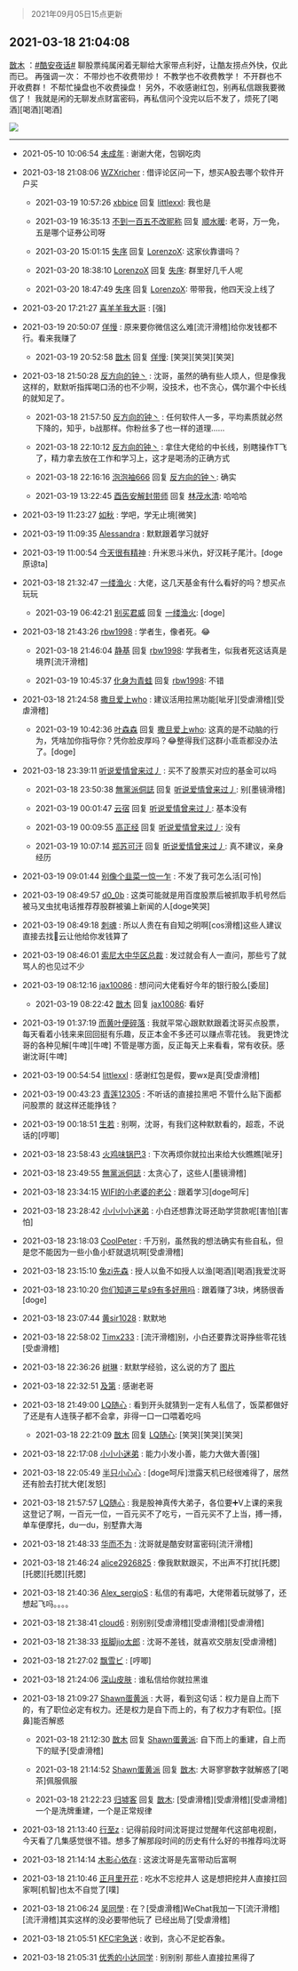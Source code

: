 > 2021年09月05日15点更新
<link rel="stylesheet" href="https://cdn.jsdelivr.net/gh/taotie6/sampleJSON@main/css/photo_show.css">


 ## 2021-03-18 21:04:08 

 [㪚木](https://www.coolapk.com/feed/25635673?shareKey=OTk0Zjk4MTJmODE1NjEzMTc3ZDQ~) ：<a class="feed-link-tag" href="/t/酷安夜话?type=0">#酷安夜话#</a> 聊股票纯属闲着无聊给大家带点利好，让酷友捞点外快，仅此而已。
再强调一次：
不带炒也不收费带炒！
不教学也不收费教学！
不开群也不开收费群！
不帮忙操盘也不收费操盘！
另外，不收感谢红包，别再私信跟我要微信了！
我就是闲的无聊发点财富密码，再私信问个没完以后不发了<!--break-->，烦死了[喝酒][喝酒][喝酒] 

<div class="album">
<img class="img-item" src="http://image.coolapk.com/feed/2021/0318/21/1081091_8ebd1f26_2645_7878@360x275.gif" />
</div>

 ------- 

- 2021-05-10 10:06:54 [未成年](uid=654778) : 谢谢大佬，包钢吃肉 

- 2021-03-18 21:08:06 [WZXricher](uid=2779459) : 借评论区问一下，想买A股去哪个软件开户买 

    - 2021-03-19 10:57:26 [xbbice](uid=1588982) 回复 [littlexxl](uid=3375580): 我也是 

    - 2021-03-19 16:35:13 [不到一百五不改昵称](uid=956313) 回复 [顺水暖](uid=2030768): 老哥，万一免，五是哪个证券公司呀 

    - 2021-03-20 15:01:15 [失序](uid=1009107) 回复 [LorenzoX](uid=645650): 这家伙靠谱吗？ 

    - 2021-03-20 18:38:10 [LorenzoX](uid=645650) 回复 [失序](uid=1009107): 群里好几千人呢 

    - 2021-03-20 18:47:49 [失序](uid=1009107) 回复 [LorenzoX](uid=645650): 带带我，他四天没上线了 

- 2021-03-20 17:21:27 [喜羊羊我大哥](uid=1474279) : [强] 

- 2021-03-19 20:50:07 [佯慢](uid=888105) : 原来要你微信这么难[流汗滑稽]给你发钱都不行。看来我赚了 

    - 2021-03-19 20:52:58 [㪚木](uid=1081091) 回复 [佯慢](uid=888105): [笑哭][笑哭][笑哭] 

- 2021-03-18 21:50:28 [反方向的钟丶](uid=2735770) : 沈哥，虽然的确有些人烦人，但是像我这样的，默默听指挥喝口汤的也不少啊，没技术，也不贪心，偶尔漏个中长线的就知足了。 

    - 2021-03-18 21:57:50 [反方向的钟丶](uid=2735770) : 任何软件人一多，平均素质就必然下降的，知乎，b战那样。你粉丝多了也一样的道理…… 

    - 2021-03-18 22:10:12 [反方向的钟丶](uid=2735770) : 拿住大佬给的中长线，别瞎操作T飞了，精力拿去放在工作和学习上，这才是喝汤的正确方式 

    - 2021-03-18 22:16:16 [泡泡袖666](uid=2844894) 回复 [反方向的钟丶](uid=2735770): 确实 

    - 2021-03-19 13:22:45 [酉告安解封带师](uid=1199540) 回复 [林茂水清](uid=2077614): 哈哈哈 

- 2021-03-19 11:23:27 [如秋](uid=1958751) : 学吧，学无止境[微笑] 

- 2021-03-19 11:09:35 [Alessandra](uid=2667750) : 默默跟着学习就好 

- 2021-03-19 11:00:54 [今天很有精神](uid=3003957) : 升米恩斗米仇，好汉耗子尾汁。[doge原谅ta] 

- 2021-03-18 21:32:47 [一缕渔火](uid=828554) : 大佬，这几天基金有什么看好的吗？想买点玩玩 

    - 2021-03-19 06:42:21 [别买君威](uid=2977946) 回复 [一缕渔火](uid=828554): [doge] 

- 2021-03-18 21:43:26 [rbw1998](uid=602980) : 学者生，像者死。😂 

    - 2021-03-18 21:46:04 [静基](uid=1353091) 回复 [rbw1998](uid=602980): 学我者生，似我者死这话真是境界[流汗滑稽] 

    - 2021-03-19 10:45:37 [化身为青蛙](uid=1209189) 回复 [rbw1998](uid=602980): 不错 

- 2021-03-18 21:24:58 [撒旦爱上who](uid=611166) : 建议活用拉黑功能[呲牙][受虐滑稽][受虐滑稽] 

    - 2021-03-19 10:42:36 [叶森森](uid=284955) 回复 [撒旦爱上who](uid=611166): 这真的是不动脑的行为，凭啥加你指导你？凭你脸皮厚吗？😂整得我们这群小乖乖都没办法了。[doge] 

- 2021-03-18 23:39:11 [听说爱情曾来过丿](uid=3065143) : 买不了股票买对应的基金可以吗 

    - 2021-03-18 23:50:38 [無黨派侗誌](uid=963651) 回复 [听说爱情曾来过丿](uid=3065143): 别[墨镜滑稽] 

    - 2021-03-19 00:01:47 [云宿](uid=1369078) 回复 [听说爱情曾来过丿](uid=3065143): 基本没有 

    - 2021-03-19 00:09:55 [高正经](uid=2953709) 回复 [听说爱情曾来过丿](uid=3065143): 没有 

    - 2021-03-19 10:07:14 [郑苏可汗](uid=678781) 回复 [听说爱情曾来过丿](uid=3065143): 真不建议，亲身经历 

- 2021-03-19 09:01:44 [别像个韭菜一惊一乍](uid=824256) : 不发了我可怎么活[可怜] 

- 2021-03-19 08:49:57 [d0_0b](uid=466123) : 这类可能就是用百度股票后被抓取手机号然后被马叉虫扰电话推荐荐股群被骗上新闻的人[doge笑哭] 

- 2021-03-19 08:49:18 [刺魂](uid=1662383) : 所以人贵在有自知之明啊[cos滑稽]这些人建议直接去找🐎云让他给你发钱算了 

- 2021-03-19 08:46:01 [索尼大中华区总裁](uid=1064522) : 发过就会有人一直问，那些亏了就骂人的也见过不少 

- 2021-03-19 08:12:16 [jax10086](uid=797822) : 想问问大佬看好今年的银行股么[委屈] 

    - 2021-03-19 08:22:42 [㪚木](uid=1081091) 回复 [jax10086](uid=797822): 看好 

- 2021-03-19 01:37:19 [而黄叶便碎落](uid=2845514) : 我就平常心跟默默跟着沈哥买点股票，每天看着小钱来来回回挺有乐趣，反正本金不多还可以赚点零花钱。
我更馋沈哥的各种见解[牛啤][牛啤]
不管是哪方面，反正每天上来看看，常有收获。感谢沈哥[牛啤] 

- 2021-03-19 00:54:54 [littlexxl](uid=3375580) : 感谢红包是假，要wx是真[受虐滑稽] 

- 2021-03-19 00:43:23 [青莲12305](uid=3030987) : 不听话的直接拉黑吧 不管什么贴下面都问股票的 就这样还能挣钱？ 

- 2021-03-19 00:18:51 [生若](uid=1594912) : 别啊，沈哥，有我们这种默默看的，超乖，不说话的[哼唧] 

- 2021-03-18 23:58:43 [火鸡味锅巴3](uid=1060439) : 下次再烦你就拉出来给大伙瞧瞧[呲牙] 

- 2021-03-18 23:49:55 [無黨派侗誌](uid=963651) : 太贪心了，这些人[墨镜滑稽] 

- 2021-03-18 23:34:15 [WIFI的小老婆的老公](uid=761266) : 跟着学习[doge呵斥] 

- 2021-03-18 23:28:42 [小小小小迷弟](uid=4594775) : 小白还想靠沈哥还助学贷款呢[害怕][害怕] 

- 2021-03-18 23:18:03 [CoolPeter](uid=1437066) : 千万别，虽然我的想法确实有些自私，但是您不能因为一些小鱼小虾就退坑啊[受虐滑稽] 

- 2021-03-18 23:15:10 [兔zi先森](uid=4187436) : 授人以鱼不如授人以渔[喝酒][喝酒]我爱沈哥 

- 2021-03-18 23:10:20 [你们知道三星s9有多好用吗](uid=1171222) : 跟着赚了3块，烤肠很香[doge] 

- 2021-03-18 23:07:44 [黄sir1028](uid=905870) : 默默地 

- 2021-03-18 22:58:02 [Timx233](uid=886930) : [流汗滑稽]别，小白还要靠沈哥挣些零花钱[受虐滑稽] 

- 2021-03-18 22:36:26 [树琳](uid=1807052) : 默默学经验，这么说的方了 [图片](http://image.coolapk.com/feed/2021/0318/22/1807052_b26c8769_8184_9864@94x84.jpeg)

- 2021-03-18 22:32:51 [及第](uid=1119990) : 感谢老哥 

- 2021-03-18 21:49:00 [LQ随心](uid=1002360) : 看到开头就猜到一定有人私信了，饭菜都做好了还是有人连筷子都不会拿，非得一口一口喂着吃吗 

    - 2021-03-18 22:21:09 [㪚木](uid=1081091) 回复 [LQ随心](uid=1002360): [笑哭][笑哭][笑哭] 

- 2021-03-18 22:17:08 [小小小迷弟](uid=1846299) : 能力小发小善，能力大做大善[强] 

- 2021-03-18 22:05:49 [半只小心心](uid=1559932) : [doge呵斥]泄露天机已经很难得了，居然还有脸去打扰大佬[发怒] 

- 2021-03-18 21:57:57 [LQ随心](uid=1002360) : 我是股神真传大弟子，各位要➕V上课的来我这登记了啊，一百元一位，一百元买不了吃亏，一百元买不了上当，搏一搏，单车便摩托，du一du，别墅靠大海 

- 2021-03-18 21:48:33 [华而不为](uid=1212555) : 沈哥就是酷安财富密码[流汗滑稽] 

- 2021-03-18 21:46:24 [alice2926825](uid=1064232) : 像我默默跟买，不出声不打扰[托腮][托腮][托腮][托腮] 

- 2021-03-18 21:40:36 [Alex_sergioS](uid=1188167) : 私信的有毒吧，大佬带着玩就够了，还想起飞吗。。。。 

- 2021-03-18 21:38:41 [cloud6](uid=852635) : 别别别[受虐滑稽][受虐滑稽][受虐滑稽] 

- 2021-03-18 21:38:33 [抠脚jio太郎](uid=3743725) : 沈哥不差钱，就喜欢交朋友[受虐滑稽] 

- 2021-03-18 21:27:02 [飘雪ビ](uid=3773971) : [哼唧] 

- 2021-03-18 21:24:06 [深山皮肤](uid=1835149) : 谁私信给你就拉黑谁 

- 2021-03-18 21:09:27 [Shawn蛋黄派](uid=2642278) : 大哥，看到这句话：权力是自上而下的，有了职位必定有权力。还是权力是自下而上的，有了权力才有职位。[抠鼻]能否解惑 

    - 2021-03-18 21:12:30 [㪚木](uid=1081091) 回复 [Shawn蛋黄派](uid=2642278): 自下而上的重建，自上而下的赋予[受虐滑稽] 

    - 2021-03-18 21:14:52 [Shawn蛋黄派](uid=2642278) 回复 [㪚木](uid=1081091): 大哥寥寥数字就解惑了[喝茶]佩服佩服 

    - 2021-03-18 21:22:23 [归墟客](uid=3287587) 回复 [㪚木](uid=1081091): [受虐滑稽][受虐滑稽][受虐滑稽]一个是洗牌重建，一个是正常规律 

- 2021-03-18 21:13:40 [行至z](uid=582810) : 记得前段时间沈哥提过觉醒年代这部电视剧，今天看了几集感觉很不错。想多了解那段时间的历史有什么好的书推荐吗沈哥 

- 2021-03-18 21:14:14 [木影心依存](uid=1765382) : 这波沈哥是先富带动后富啊 

- 2021-03-18 21:10:46 [正月里开花](uid=1789461) : 吃水不忘挖井人 这是想把挖井人直接扛回家啊[机智]也太不自觉了[噗] 

- 2021-03-18 21:06:24 [吴同學](uid=1320218) : 在？[受虐滑稽]WeChat我加一下[流汗滑稽]
[流汗滑稽]其实这样的没必要带他玩了
已经出局了[受虐滑稽] 

- 2021-03-18 21:05:51 [KFC宅急送](uid=2839356) : 收到，贪心不足蛇吞象。 

- 2021-03-18 21:05:31 [优秀的小达同学](uid=3114536) : 别别别 那些人直接拉黑得了 

